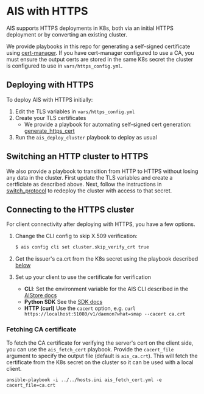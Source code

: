 
# AIS with HTTPS

AIS supports HTTPS deployments in K8s, both via an initial HTTPS deployment or by converting an existing cluster. 

We provide playbooks in this repo for generating a self-signed certificate using [cert-manager](https://cert-manager.io/). If you have cert-manager configured to use a CA, you must ensure the output certs are stored in the same K8s secret the cluster is configured to use in `vars/https_config.yml`.

## Deploying with HTTPS

To deploy AIS with HTTPS initially: 
1. Edit the TLS variables in `vars/https_config.yml`
2. Create your TLS certificates
   - We provide a playbook for automating self-signed cert generation: [generate_https_cert](generate_https_cert.md)
3. Run the `ais_deploy_cluster` playbook to deploy as usual

## Switching an HTTP cluster to HTTPS

We also provide a playbook to transition from HTTP to HTTPS without losing any data in the cluster. 
First update the TLS variables and create a certficiate as described above. Next, follow the instructions in [switch_protocol](switch_protocol.md) to redeploy the cluster with access to that secret. 

## Connecting to the HTTPS cluster

For client connectivity after deploying with HTTPS, you have a few options.

1. Change the CLI config to skip X.509 verification:
   ```bash
   $ ais config cli set cluster.skip_verify_crt true
   ```

2. Get the issuer's ca.crt from the K8s secret using the playbook described [below](#fetching-ca-certificate) 

3. Set up your client to use the certificate for verification
   - **CLI**:  Set the environment variable for the AIS CLI described in the [AIStore docs](https://github.com/NVIDIA/aistore/blob/master/docs/cli.md#environment-variables)
   - **Python SDK** See the [SDK docs](https://github.com/NVIDIA/aistore/tree/master/python/aistore/sdk#readme)
   - **HTTP (curl)** Use the `cacert` option, e.g. `curl https://localhost:51080/v1/daemon?what=smap --cacert ca.crt`

### Fetching CA certificate

To fetch the CA certificate for verifying the server's cert on the client side, you can use the `ais_fetch_cert` playbook. Provide the `cacert_file` argument to specify the output file (default is `ais_ca.crt`). This will fetch the certificate from the K8s secret on the cluster so it can be used with a local client. 

```
ansible-playbook -i ../../hosts.ini ais_fetch_cert.yml -e cacert_file=ca.crt
```
